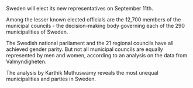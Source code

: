 
Sweden will elect its new representatives on September 11th.

Among the lesser known elected officials are the 12,700 members of the municipal councils - the decision-making body governing each of the 290 municipalities of Sweden.

The Swedish national parliament and the 21 regional councils have all achieved gender
parity. But not all municipal councils are equally represented by men and women,
according to an analysis on the data from Valmyndigheten.

The analysis by Karthik Muthuswamy reveals the most unequal municipalities and parties in Sweden.
